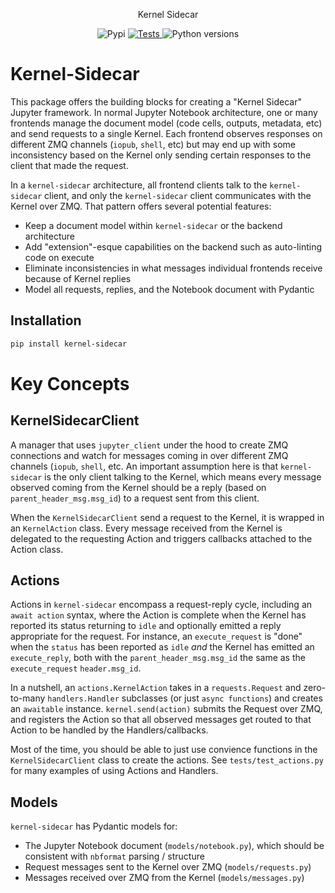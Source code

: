 <p align="center">
Kernel Sidecar
</p>

<p align="center">
<img alt="Pypi" src="https://img.shields.io/pypi/v/kernel-sidecar">
<a href="https://github.com/kafonek/kernel-sidecar/actions/workflows/tests.yaml">
    <img src="https://github.com/kafonek/kernel-sidecar/actions/workflows/tests.yaml/badge.svg" alt="Tests" />
</a>
<img alt="Python versions" src="https://img.shields.io/pypi/pyversions/kernel-sidecar">
</p>

# Kernel-Sidecar

This package offers the building blocks for creating a "Kernel Sidecar" Jupyter framework. In normal Jupyter Notebook architecture, one or many frontends manage the document model (code cells, outputs, metadata, etc) and send requests to a single Kernel. Each frontend observes responses on different ZMQ channels (`iopub`, `shell`, etc) but may end up with some inconsistency based on the Kernel only sending certain responses to the client that made the request.

In a `kernel-sidecar` architecture, all frontend clients talk to the `kernel-sidecar` client, and only the `kernel-sidecar` client communicates with the Kernel over ZMQ. That pattern offers several potential features:
 - Keep a document model within `kernel-sidecar` or the backend architecture
 - Add "extension"-esque capabilities on the backend such as auto-linting code on execute
 - Eliminate inconsistencies in what messages individual frontends receive because of Kernel replies
 - Model all requests, replies, and the Notebook document with Pydantic

## Installation

```bash
pip install kernel-sidecar
```

# Key Concepts
## KernelSidecarClient

A manager that uses `jupyter_client` under the hood to create ZMQ connections and watch for messages coming in over different ZMQ channels (`iopub`, `shell`, etc. An important assumption here is that `kernel-sidecar` is the only client talking to the Kernel, which means every message observed coming from the Kernel should be a reply (based on `parent_header_msg.msg_id`) to a request sent from this client.

When the `KernelSidecarClient` send a request to the Kernel, it is wrapped in an `KernelAction` class. Every message received from the Kernel is delegated to the requesting Action and triggers callbacks attached to the Action class.

## Actions

Actions in `kernel-sidecar` encompass a request-reply cycle, including an `await action` syntax, where the Action is complete when the Kernel has reported its status returning to `idle` and optionally emitted a reply appropriate for the request. For instance, an `execute_request` is "done" when the `status` has been reported as `idle` *and* the Kernel has emitted an `execute_reply`, both with the `parent_header_msg.msg_id` the same as the `execute_request` `header.msg_id`.

In a nutshell, an `actions.KernelAction` takes in a `requests.Request` and zero-to-many `handlers.Handler` subclasses (or just `async functions`) and creates an `awaitable` instance. `kernel.send(action)` submits the Request over ZMQ, and registers the Action so that all observed messages get routed to that Action to be handled by the Handlers/callbacks.

Most of the time, you should be able to just use convience functions in the `KernelSidecarClient` class to create the actions. See `tests/test_actions.py` for many examples of using Actions and Handlers.

## Models

`kernel-sidecar` has Pydantic models for:
 - The Jupyter Notebook document (`models/notebook.py`), which should be consistent with `nbformat` parsing / structure
 - Request messages sent to the Kernel over ZMQ (`models/requests.py`)
 - Messages received over ZMQ from the Kernel (`models/messages.py`)



